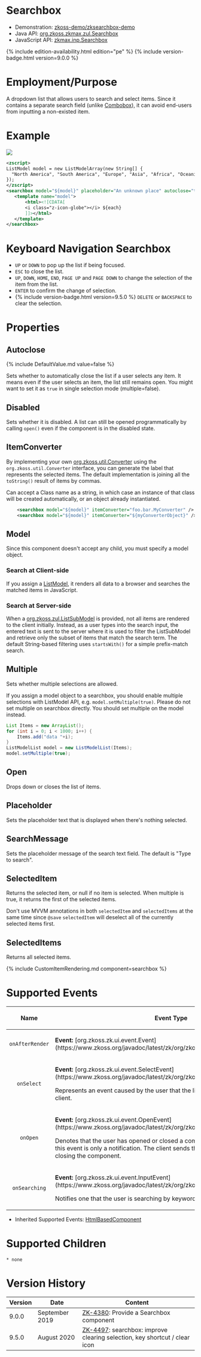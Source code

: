 

# Searchbox

- Demonstration:
  [zkoss-demo/zksearchbox-demo](https://github.com/zkoss-demo/zksearchbox-demo)
- Java API: [org.zkoss.zkmax.zul.Searchbox](https://www.zkoss.org/javadoc/latest/zk/org/zkoss/zkmax/zul/Searchbox.html)
- JavaScript API:
  [zkmax.inp.Searchbox](https://www.zkoss.org/javadoc/latest/jsdoc/classes/zkmax.inp.Searchbox.html)

{% include edition-availability.html edition="pe" %} {% include version-badge.html version=9.0.0 %}

# Employment/Purpose

A dropdown list that allows users to search and select items. Since it
contains a separate search field (unlike [ Combobox](/zk_component_ref/combobox)), it can
avoid end-users from inputting a non-existed item.

# Example

![](/zk_component_ref/images/Searchbox-example.png)

```xml
<zscript>
ListModel model = new ListModelArray(new String[] {
  "North America", "South America", "Europe", "Asia", "Africa", "Oceania", "Antarctica"
});
</zscript>
<searchbox model="${model}" placeholder="An unknown place" autoclose="true">
   <template name="model">
       <html><![CDATA[
       <i class="z-icon-globe"></i> ${each}
       ]]></html>
   </template>
</searchbox>
```

# Keyboard Navigation Searchbox

- `UP` or `DOWN` to pop up the list if being focused.
- `ESC` to close the list.
- `UP`, `DOWN`, `HOME`, `END`, `PAGE UP` and `PAGE DOWN` to change the
  selection of the item from the list.
- `ENTER` to confirm the change of selection.
- {% include version-badge.html version=9.5.0 %} `DELETE` or `BACKSPACE` to clear
  the selection.

# Properties

## Autoclose

{% include DefaultValue.md value=false %}

Sets whether to automatically close the list if a user selects any item.
It means even if the user selects an item, the list still remains open.
You might want to set it as `true` in single selection mode
(multiple=false).

## Disabled

Sets whether it is disabled. A list can still be opened programmatically
by calling `open()` even if the component is in the disabled state.

## ItemConverter

By implementing your own [org.zkoss.util.Converter](https://www.zkoss.org/javadoc/latest/zk/org/zkoss/util/Converter.html)
using the `org.zkoss.util.Converter` interface, you can generate the
label that represents the selected items. The default implementation is
joining all the `toString()` result of items by commas.

Can accept a Class name as a string, in which case an instance of that
class will be created automatically, or an object already instantiated.

```xml
    <searchbox model="${model}" itemConverter="foo.bar.MyConverter" />
    <searchbox model="${model}" itemConverter="${myConverterObject}" />
```

## Model

Since this component doesn't accept any child, you must specify a model
object.

### Search at Client-side

If you assign a
[ListModel](https://www.zkoss.org/javadoc/latest/zk/org/zkoss/zul/ListModel.html),
it renders all data to a browser and searches the matched items in
JavaScript.

### Search at Server-side

When a [org.zkoss.zul.ListSubModel](https://www.zkoss.org/javadoc/latest/zk/org/zkoss/zul/ListSubModel.html) is provided, not
all items are rendered to the client initially. Instead, as a user types
into the search input, the entered text is sent to the server where it
is used to filter the ListSubModel and retrieve only the subset of items
that match the search term. The default String-based filtering uses
`startsWith()` for a simple prefix-match search.

## Multiple

Sets whether multiple selections are allowed.

If you assign a model object to a searchbox, you should enable multiple
selections with ListModel API, e.g. `model.setMultiple(true)`. Please do
not set multiple on searchbox directly. You should set multiple on the
model instead.

```java
List Items = new ArrayList();
for (int i = 0; i < 1000; i++) {
    Items.add("data "+i);
}
ListModelList model = new ListModelList(Items);
model.setMultiple(true);
```

## Open

Drops down or closes the list of items.

## Placeholder

Sets the placeholder text that is displayed when there's nothing
selected.

## SearchMessage

Sets the placeholder message of the search text field. The default is
"Type to search".

## SelectedItem

Returns the selected item, or null if no item is selected. When multiple
is true, it returns the first of the selected items.

Don't use MVVM annotations in both `selectedItem` and `selectedItems` at
the same time since `@save` `selectedItem` will deselect all of the
currently selected items first.

## SelectedItems

Returns all selected items.

{% include   CustomItemRendering.md component=searchbox %}

# Supported Events

<table>
<thead>
<tr class="header">
<th><center>
<p>Name</p>
</center></th>
<th><center>
<p>Event Type</p>
</center></th>
</tr>
</thead>
<tbody>
<tr class="odd">
<td><center>
<p><code>onAfterRender</code></p>
</center></td>
<td><p><strong>Event:</strong>
[org.zkoss.zk.ui.event.Event](https://www.zkoss.org/javadoc/latest/zk/org/zkoss/zk/ui/event/Event.html)</p></td>
</tr>
<tr class="even">
<td><center>
<p><code>onSelect</code></p>
</center></td>
<td><p><strong>Event:</strong>
[org.zkoss.zk.ui.event.SelectEvent](https://www.zkoss.org/javadoc/latest/zk/org/zkoss/zk/ui/event/SelectEvent.html)</p>
<p>Represents an event caused by the user that the list selection is
changed at the client.</p></td>
</tr>
<tr class="odd">
<td><center>
<p><code>onOpen</code></p>
</center></td>
<td><p><strong>Event:</strong>
[org.zkoss.zk.ui.event.OpenEvent](https://www.zkoss.org/javadoc/latest/zk/org/zkoss/zk/ui/event/OpenEvent.html)</p>
<p>Denotes that the user has opened or closed a component. Note: unlike
<code>onClose</code>, this event is only a notification. The client
sends this event after opening or closing the component.</p></td>
</tr>
<tr class="even">
<td><center>
<p><code>onSearching</code></p>
</center></td>
<td><p><strong>Event:</strong>
[org.zkoss.zk.ui.event.InputEvent](https://www.zkoss.org/javadoc/latest/zk/org/zkoss/zk/ui/event/InputEvent.html)</p>
<p>Notifies one that the user is searching by keywords.</p></td>
</tr>
</tbody>
</table>

- Inherited Supported Events: [ HtmlBasedComponent]({{site.baseurl}}/zk_component_ref/htmlbasedcomponent#Supported_Events)

# Supported Children

`* none`

# Version History



| Version | Date           | Content                                                                                                               |
|---------|----------------|-----------------------------------------------------------------------------------------------------------------------|
| 9.0.0   | September 2019 | [ZK-4380](https://tracker.zkoss.org/browse/ZK-4380): Provide a Searchbox component                                    |
| 9.5.0   | August 2020    | [ZK-4497](https://tracker.zkoss.org/browse/ZK-4497): searchbox: improve clearing selection, key shortcut / clear icon |


